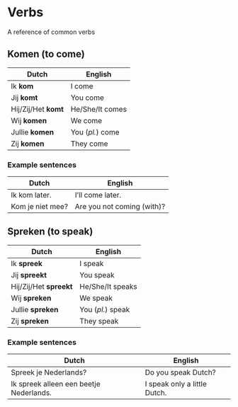 # Verbs

A reference of common verbs

## Komen (to come)

| Dutch | English |
| ------- | ----- |
| Ik **kom** | I come |
| Jij **komt** | You come |
| Hij/Zij/Het **komt** | He/She/It comes |
| Wij **komen** | We come |
| Jullie **komen** | You (*pl.*) come |
| Zij **komen** | They come |

### Example sentences

| Dutch | English |
| ------- | ----- |
| Ik kom later. | I’ll come later. |
| Kom je niet mee? | Are you not coming (with)? |

## Spreken (to speak)

| Dutch | English |
| ------- | ----- |
| Ik **spreek** | I speak |
| Jij **spreekt** | You speak |
| Hij/Zij/Het **spreekt** | He/She/It speaks |
| Wij **spreken** | We speak |
| Jullie **spreken** | You (*pl.*) speak |
| Zij **spreken** | They speak |

### Example sentences

| Dutch | English |
| ------- | ----- |
| Spreek je Nederlands? | Do you speak Dutch? |
| Ik spreek alleen een beetje Nederlands. | I speak only a little Dutch. |
